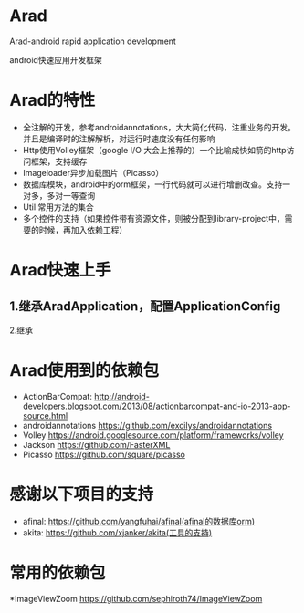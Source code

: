 Arad
====

<p>Arad-android rapid application development

<p>android快速应用开发框架

Arad的特性
=========
* 全注解的开发，参考androidannotations，大大简化代码，注重业务的开发。并且是编译时的注解解析，对运行时速度没有任何影响
* Http使用Volley框架（google I/O 大会上推荐的）一个比喻成快如箭的http访问框架，支持缓存
* Imageloader异步加载图片（Picasso）
* 数据库模块，android中的orm框架，一行代码就可以进行增删改查。支持一对多，多对一等查询
* Util 常用方法的集合
* 多个控件的支持（如果控件带有资源文件，则被分配到library-project中，需要的时候，再加入依赖工程）

Arad快速上手
===========
  1.继承AradApplication，配置ApplicationConfig
  ---------------------
  
  2.继承

Arad使用到的依赖包
===========
* ActionBarCompat: http://android-developers.blogspot.com/2013/08/actionbarcompat-and-io-2013-app-source.html
* androidannotations https://github.com/excilys/androidannotations
* Volley https://android.googlesource.com/platform/frameworks/volley
* Jackson https://github.com/FasterXML
* Picasso https://github.com/square/picasso

感谢以下项目的支持
==================
* afinal: https://github.com/yangfuhai/afinal(afinal的数据库orm)
* akita: https://github.com/xjanker/akita(工具的支持)


常用的依赖包
===================
*ImageViewZoom https://github.com/sephiroth74/ImageViewZoom
